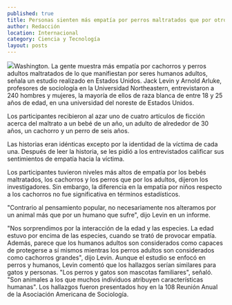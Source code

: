 ```yaml
---
published: true
title: Personas sienten más empatía por perros maltratados que por otros humanos
author: Redacción
location: Internacional
category: Ciencia y Tecnología
layout: posts
---
```


![](http://i.imgur.com/FtVpacEm.jpg)Washington. La gente muestra más empatía por cachorros y perros adultos maltratados de lo que manifiestan por seres humanos adultos, señala un estudio realizado en Estados Unidos.
Jack Levin y Arnold Arluke, profesores de sociología en la Universidad Northeastern, entrevistaron a 240 hombres y mujeres, la mayoría de ellos de raza blanca de entre 18 y 25 años de edad, en una universidad del noreste de Estados Unidos.

Los participantes recibieron al azar uno de cuatro artículos de ficción acerca del maltrato a un bebé de un año, un adulto de alrededor de 30 años, un cachorro y un perro de seis años.

Las historias eran idénticas excepto por la identidad de la víctima de cada una. Después de leer la historia, se les pidió a los entrevistados calificar sus sentimientos de empatía hacia la víctima.

Los participantes tuvieron niveles más altos de empatía por los bebés maltratados, los cachorros y los perros que por los adultos, dijeron los investigadores. Sin embargo, la diferencia en la empatía por niños respecto a los cachorros no fue significativa en términos estadísticos.

"Contrario al pensamiento popular, no necesariamente nos alteramos por un animal más que por un humano que sufre", dijo Levin en un informe.

"Nos sorprendimos por la interacción de la edad y las especies. La edad estuvo por encima de las especies, cuando se trató de provocar empatía. Además, parece que los humanos adultos son considerados como capaces de protegerse a sí mismos mientras los perros adultos son considerados como cachorros grandes", dijo Levin. Aunque el estudio se enfocó en perros y humanos, Levin comentó que los hallazgos serían similares para gatos y personas. "Los perros y gatos son mascotas familiares", señaló. "Son animales a los que muchos individuos atribuyen características humanas". Los hallazgos fueron presentados hoy en la 108 Reunión Anual de la Asociación Americana de Sociología.
